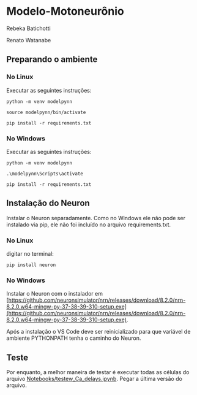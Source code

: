 # Modelo-Motoneurônio

Rebeka Batichotti

Renato Watanabe

## Preparando o ambiente

### No Linux

Executar as seguintes instruções:

`python -m venv modelpynn`

`source modelpynn/bin/activate`

`pip install -r requirements.txt`

### No Windows

Executar as seguintes instruções:

`python -m venv modelpynn`

`.\modelpynn\Scripts\activate`

`pip install -r requirements.txt`


## Instalação do Neuron

Instalar o Neuron separadamente. Como no Windows ele não pode ser instalado via pip, ele não foi incluído no arquivo requirements.txt. 

### No Linux

digitar no terminal:

`pip install neuron`

### No Windows

Instalar o Neuron com o instalador em [https://github.com/neuronsimulator/nrn/releases/download/8.2.0/nrn-8.2.0.w64-mingw-py-37-38-39-310-setup.exe](https://github.com/neuronsimulator/nrn/releases/download/8.2.0/nrn-8.2.0.w64-mingw-py-37-38-39-310-setup.exe).

Após a instalação o VS Code deve ser reinicializado para que variável de ambiente PYTHONPATH tenha o caminho do Neuron.

## Teste

Por enquanto, a melhor maneira de testar é executar todas as células do arquivo [Notebooks/testew_Ca_delays.ipynb](Notebooks/testew_Ca_delays.ipynb). Pegar a última versão do arquivo.


